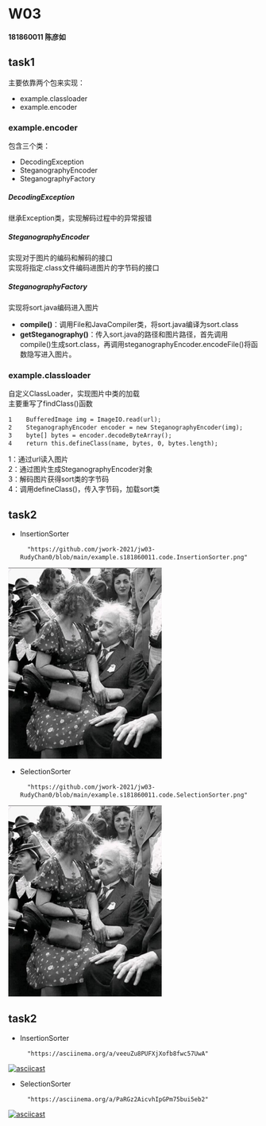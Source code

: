 # W03
**181860011 陈彦如**

## task1
主要依靠两个包来实现：
- example.classloader
- example.encoder

### example.encoder
包含三个类：
- DecodingException
- SteganographyEncoder
- SteganographyFactory

##### DecodingException
 继承Exception类，实现解码过程中的异常报错

##### SteganographyEncoder
 实现对于图片的编码和解码的接口  
 实现将指定.class文件编码进图片的字节码的接口

##### SteganographyFactory
 实现将sort.java编码进入图片  
 - **compile()**：调用File和JavaCompiler类，将sort.java编译为sort.class
 - **getSteganography()**：传入sort.java的路径和图片路径，首先调用compile()生成sort.class，再调用steganographyEncoder.encodeFile()将函数隐写进入图片。

### example.classloader
 自定义ClassLoader，实现图片中类的加载  
 主要重写了findClass()函数
```
1    BufferedImage img = ImageIO.read(url);
2    SteganographyEncoder encoder = new SteganographyEncoder(img);
3    byte[] bytes = encoder.decodeByteArray();
4    return this.defineClass(name, bytes, 0, bytes.length);  
```
1：通过url读入图片  
2：通过图片生成SteganographyEncoder对象  
3：解码图片获得sort类的字节码  
4：调用defineClass()，传入字节码，加载sort类

## task2
- InsertionSorter  

        "https://github.com/jwork-2021/jw03-RudyChan0/blob/main/example.s181860011.code.InsertionSorter.png"  

<img src="../../example.s181860011.code.InsertionSorter.png" alt="avatar" style="zoom: 50%;" />  

- SelectionSorter  

        "https://github.com/jwork-2021/jw03-RudyChan0/blob/main/example.s181860011.code.SelectionSorter.png"

<img src="../../example.s181860011.code.SelectionSorter.png" alt="avatar" style="zoom:50%;" />  

## task2
- InsertionSorter  

        "https://asciinema.org/a/veeuZu8PUFXjXofb8fwc57UwA"  

[![asciicast](https://asciinema.org/a/veeuZu8PUFXjXofb8fwc57UwA.svg)](https://asciinema.org/a/veeuZu8PUFXjXofb8fwc57UwA)

- SelectionSorter  

        "https://asciinema.org/a/PaRGz2AicvhIpGPm75bui5eb2"

[![asciicast](https://asciinema.org/a/PaRGz2AicvhIpGPm75bui5eb2.svg)](https://asciinema.org/a/PaRGz2AicvhIpGPm75bui5eb2)